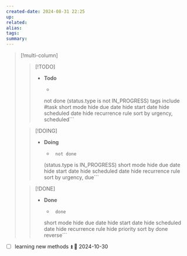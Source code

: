 ```yaml
---
created-date: 2024-08-31 22:25
up:
related:
alias:
tags:
summary:
---
```


> [!multi-column]
> 
>> [!TODO]
>> - **Todo**
>>   - ```tasks
>>    not done
>> (status.type is not IN_PROGRESS)
>> tags include #task 
>> short mode
>>      hide due date
>>    hide start date
>>      hide scheduled date
>>    hide recurrence rule
>>    sort by urgency, scheduled```
>
>> [!DOING]
>> - **Doing**
>>   - ```tasks
>>      not done
>>    (status.type is IN_PROGRESS)
>>      short mode
>>    hide due date
>>      hide start date
>>    hide scheduled date
>>      hide recurrence rule
>>    sort by urgency, due```
>
>> [!DONE]
>> - **Done**
>>   - ```tasks
>>      done
>>    short mode
>>      hide due date
>>    hide start date
>>    hide scheduled date
>>      hide recurrence rule
>>    hide priority
>>      sort by done reverse```


- [ ] learning new methods ⏫ 📅 2024-10-30